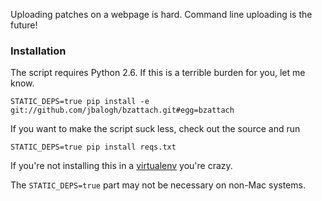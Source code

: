 Uploading patches on a webpage is hard.  Command line uploading is the future!

### Installation

The script requires Python 2.6.  If this is a terrible burden for you, let me
know.

    STATIC_DEPS=true pip install -e git://github.com/jbalogh/bzattach.git#egg=bzattach

If you want to make the script suck less, check out the source and run

    STATIC_DEPS=true pip install reqs.txt

If you're not installing this in a [virtualenv][1] you're crazy.


The `STATIC_DEPS=true` part may not be necessary on non-Mac systems.

[1]: http://pypi.python.org/pypi/virtualenv
